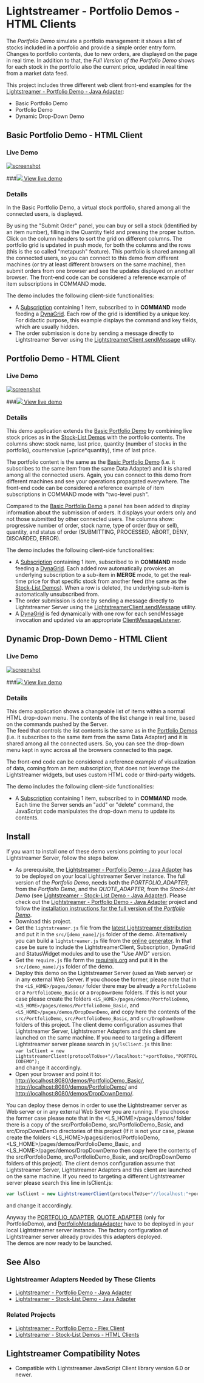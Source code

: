 # Lightstreamer - Portfolio Demos - HTML Clients
The *Portfolio Demo* simulate a portfolio management: it shows a list of stocks included in a portfolio and provide a simple order entry form. Changes to portfolio contents, due to new orders, are displayed on the page in real time. In addition to that, the *Full Version of the Portfolio Demo* shows for each stock in the portfolio also the current price, updated in real time from a market data feed.

This project includes three different web client front-end examples for the [Lightstreamer - Portfolio Demo - Java Adapter](https://github.com/Weswit/Lightstreamer-example-Portfolio-adapter-java):

* Basic Portfolio Demo
* Portfolio Demo
* Dynamic Drop-Down Demo

## Basic Portfolio Demo - HTML Client

<!-- START DESCRIPTION lightstreamer-example-portfolio-client-javascript-basic-portfolio-demo---html-client -->

### Live Demo

[![screenshot](screen_basicportfolio_large.png)](http://demos.lightstreamer.com/PortfolioDemo_Basic)

###[![](http://demos.lightstreamer.com/site/img/play.png) View live demo](http://demos.lightstreamer.com/PortfolioDemo_Basic)

### Details

In the Basic Portfolio Demo, a virtual stock portfolio, shared among all the connected users, is displayed.

By using the "Submit Order" panel, you can buy or sell a stock (identified by an item number), filling in the Quantity field and pressing the proper button. Click on the column headers to sort the grid on different columns.
The portfolio grid is updated in push mode, for both the columns and the rows (this is the so called "metapush" feature). This portfolio is shared among all the connected users, so you can connect to this demo from different machines (or try at least different browsers on the same machine), then submit orders from one browser and see the updates displayed on another browser.
The front-end code can be considered a reference example of item subscriptions in COMMAND mode.

The demo includes the following client-side functionalities:
* A [Subscription](http://www.lightstreamer.com/docs/client_javascript_uni_api/Subscription.html) containing 1 item, subscribed to in <b>COMMAND</b> mode feeding a [DynaGrid](http://www.lightstreamer.com/docs/client_javascript_uni_api/DynaGrid.html). Each row of the grid is identified by a unique key. For didactic purpose, this example displays the command and key fields, which are usually hidden.
* The order submission is done by sending a message directly to Lightstreamer Server using the [LightstreamerClient.sendMessage](http://www.lightstreamer.com/docs/client_javascript_uni_api/LightstreamerClient.html#sendMessage) utility.

<!-- END DESCRIPTION lightstreamer-example-portfolio-client-javascript-basic-portfolio-demo---html-client -->

## Portfolio Demo - HTML Client
<!-- START DESCRIPTION lightstreamer-example-portfolio-client-javascript-portfolio-demo---html-client -->

### Live Demo

[![screenshot](screen_portfolio_large.png)](http://demos.lightstreamer.com/PortfolioDemo)

###[![](http://demos.lightstreamer.com/site/img/play.png) View live demo](http://demos.lightstreamer.com/PortfolioDemo)

### Details

This demo application extends the [Basic Portfolio Demo](https://github.com/Weswit/Lightstreamer-example-Portfolio-client-javascript#basic-portfolio-demo---html-client) by combining live stock prices as in the [Stock-List Demos](https://github.com/Weswit/Lightstreamer-example-StockList-client-javascript) with the portfolio contents.
The columns show: stock name, last price, quantity (number of stocks in the portfolio), countervalue (=price*quantity), time of last price.

The portfolio content is the same as the [Basic Portfolio Demo](https://github.com/Weswit/Lightstreamer-example-Portfolio-client-javascript#basic-portfolio-demo---html-client) (i.e. it subscribes to the same item from the same Data Adapter) and it is shared among all the connected users. Again, you can connect to this demo from different machines and see your operations propagated everywhere.
The front-end code can be considered a reference example of item subscriptions in COMMAND mode with "two-level push".

Compared to the [Basic Portfolio Demo](https://github.com/Weswit/Lightstreamer-example-Portfolio-client-javascript#basic-portfolio-demo---html-client) a panel has been added to display information about the submission of orders. It displays your orders only and not those submitted by other connected users. The columns show: progressive number of order, stock name, type of order (buy or sell), quantity, and status of order (SUBMITTING, PROCESSED, ABORT, DENY, DISCARDED, ERROR).

The demo includes the following client-side functionalities:
* A [Subscription](http://www.lightstreamer.com/docs/client_javascript_uni_api/Subscription.html) containing 1 item, subscribed to in <b>COMMAND</b> mode feeding a [DynaGrid](http://www.lightstreamer.com/docs/client_javascript_uni_api/DynaGrid.html). Each added row automatically provokes an underlying subscription to a sub-item in <b>MERGE</b> mode, to get the real-time price for that specific stock from another feed (the same as the [Stock-List Demos](https://github.com/Weswit/Lightstreamer-example-Stocklist-client-javascript)). When a row is deleted, the underlying sub-item is automatically unsubscribed from.
* The order submission is done by sending a message directly to Lightstreamer Server using the [LightstreamerClient.sendMessage](http://www.lightstreamer.com/docs/client_javascript_uni_api/LightstreamerClient.html#sendMessage) utility.
* A [DynaGrid](http://www.lightstreamer.com/docs/client_javascript_uni_api/DynaGrid.html) is fed dynamically with one row for each sendMessage invocation and updated via an appropriate [ClientMessageListener](http://www.lightstreamer.com/docs/client_javascript_uni_api/ClientMessageListener.html).

<!-- END DESCRIPTION lightstreamer-example-portfolio-client-javascript-portfolio-demo---html-client -->

## Dynamic Drop-Down Demo - HTML Client 
<!-- START DESCRIPTION lightstreamer-example-portfolio-client-javascript-dynamic-drop-down-demo---html-client -->

### Live Demo

[![screenshot](screen_dropdown_large.png)](http://demos.lightstreamer.com/DropDownDemo)

###[![](http://demos.lightstreamer.com/site/img/play.png) View live demo](http://demos.lightstreamer.com/DropDownDemo)

### Details

This demo application shows a changeable list of items within a normal HTML drop-down menu. The contents of the list change in real time, based on the commands pushed by the Server.<br>
The feed that controls the list contents is the same as in the [Portfolio Demos](https://github.com/Weswit/Lightstreamer-example-Portfolio-client-javascript#basic-portfolio-demo---html-client) (i.e. it subscribes to the same item from the same Data Adapter) and it is shared among all the connected users. So, you can see the drop-down menu kept in sync across all the browsers connected to this page.

The front-end code can be considered a reference example of visualization of data, coming from an item subscription, that does not leverage the Lightstreamer widgets, but uses custom HTML code or third-party widgets.

The demo includes the following client-side functionalities:
* A [Subscription](http://www.lightstreamer.com/docs/client_javascript_uni_api/Subscription.html) containing 1 item, subscribed to in <b>COMMAND</b> mode. Each time the Server sends an "add" or "delete" command, the JavaScript code manipulates the drop-down menu to update its contents.

<!-- END DESCRIPTION lightstreamer-example-portfolio-client-javascript-dynamic-drop-down-demo---html-client -->

## Install
If you want to install one of these demo versions pointing to your local Lightstreamer Server, follow the steps below.

* As prerequisite, the [Lightstreamer - Portfolio Demo - Java Adapter](https://github.com/Weswit/Lightstreamer-example-Portfolio-adapter-java) has to be deployed on your local Lightstreamer Server instance. The full version of the *Portfolio Demo*,
needs both the *PORTFOLIO_ADAPTER*, from the *Portfolio Demo*, and the *QUOTE_ADAPTER*, from the *Stock-List Demo* (see [Lightstreamer - Stock-List Demo - Java Adapter](https://github.com/Weswit/Lightstreamer-example-StockList-adapter-java)). Please check out the [Lightstreamer - Portfolio Demo - Java Adapter](https://github.com/Weswit/Lightstreamer-example-Portfolio-adapter-java) project and follow the [installation instructions for the full version of the *Portfolio Demo*](https://github.com/Weswit/Lightstreamer-example-Portfolio-adapter-java#portfolio-demo).
* Download this project.
* Get the `lightstreamer.js` file from the [latest Lightstreamer distribution](http://www.lightstreamer.com/download) and put it in the `src/[demo_name]/js` folder of the demo. Alternatively you can build a `lightstreamer.js` file from the [online generator](http://www.lightstreamer.com/distros/Lightstreamer_Allegro-Presto-Vivace_5_0_Colosseo_20120803/Lightstreamer/DOCS-SDKs/sdk_client_javascript/tools/generator.html). In that case be sure to include the LightstreamerClient, Subscription, DynaGrid and StatusWidget modules and to use the "Use AMD" version.
* Get the `require.js` file form the [requirejs.org](http://requirejs.org/docs/download.html) and put it in the `src/[demo_name]/js` folder of the demo.
* Deploy this demo on the Lightstreamer Server (used as Web server) or in any external Web Server. If you choose the former, please note that in the `<LS_HOME>/pages/demos/` folder there may be already a `PortfolioDemo` or a `PortfolioDemo_Basic` or a `DropDownDemo` folders. If this is not your case please create the folders `<LS_HOME>/pages/demos/PortfolioDemo`, `<LS_HOME>/pages/demos/PortfolioDemo_Basic`, and `<LS_HOME>/pages/demos/DropDownDemo`, and copy here the contents of the `src/PortfolioDemo`, `src/PortfolioDemo_Basic`, and `src/DropDownDemo` folders of this project.
The client demo configuration assumes that Lightstreamer Server, Lightstreamer Adapters and this client are launched on the same machine. If you need to targeting a different Lightstreamer server please search in `js/lsClient.js` this line:<BR/> 
`var lsClient = new LightstreamerClient(protocolToUse+"//localhost:"+portToUse,"PORTFOLIODEMO");`<BR/>
and change it accordingly.
* Open your browser and point it to:  [http://localhost:8080/demos/PortfolioDemo_Basic/](http://localhost:8080/demos/PortfolioDemo_Basic/), [http://localhost:8080/demos/PortfolioDemo/](http://localhost:8080/demos/PortfolioDemo/) and [http://localhost:8080/demos/DropDownDemo/](http://localhost:8080/demos/DropDownDemo/).

You can deploy these demos in order to use the Lightstreamer server as Web server or in any external Web Server you are running. 
If you choose the former case please note that in the <LS_HOME>/pages/demos/ folder there is a copy of the src/PortfolioDemo, src/PortfolioDemo_Basic, and src/DropDownDemo directories of this project (If it is not your case, please create the folders <LS_HOME>/pages/demos/PortfolioDemo, <LS_HOME>/pages/demos/PortfolioDemo_Basic, and <LS_HOME>/pages/demos/DropDownDemo then copy here the contents of the src/PortfolioDemo, src/PortfolioDemo_Basic, and src/DropDownDemo folders of this project). The client demos configuration assume that Lightstreamer Server, Lightstreamer Adapters and this client are launched on the same machine.
If you need to targeting a different Lightstreamer server please search this line in lsClient.js:
```js
var lsClient = new LightstreamerClient(protocolToUse+"//localhost:"+portToUse,"PORTFOLIODEMO");
```
and change it accordingly.

Anyway the [PORTFOLIO_ADAPTER](https://github.com/Weswit/Lightstreamer-example-Portfolio-adapter-java), [QUOTE_ADAPTER](https://github.com/Weswit/Lightstreamer-example-Stocklist-adapter-java) (only for PortfolioDemo), and [PortfolioMetadataAdapter](https://github.com/Weswit/Lightstreamer-example-Portfolio-adapter-java) have to be deployed in your local Lightstreamer server instance. The factory configuration of Lightstreamer server already provides this adapters deployed.<br>
The demos are now ready to be launched.


## See Also

### Lightstreamer Adapters Needed by These Clients
<!-- START RELATED_ENTRIES -->

* [Lightstreamer - Portfolio Demo - Java Adapter](https://github.com/Weswit/Lightstreamer-example-Portfolio-adapter-java)
* [Lightstreamer - Stock-List Demo - Java Adapter](https://github.com/Weswit/Lightstreamer-example-Stocklist-adapter-java)

<!-- END RELATED_ENTRIES -->

### Related Projects

* [Lightstreamer - Portfolio Demo - Flex Client](https://github.com/Weswit/Lightstreamer-example-Portfolio-client-flex)
* [Lightstreamer - Stock-List Demos - HTML Clients](https://github.com/Weswit/Lightstreamer-example-Stocklist-client-javascript)

## Lightstreamer Compatibility Notes

- Compatible with Lightstreamer JavaScript Client library version 6.0 or newer.
